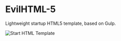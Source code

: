 <h1>EvilHTML-5</h1>
<p>Lightweight startup HTML5 template, based on Gulp.</p>

<p>
	<img src="https://sun9-24.userapi.com/c856132/v856132297/4e147/4y3jEwk0lio.jpg" alt="Start HTML Template">
</p>
